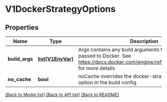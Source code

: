 # V1DockerStrategyOptions

## Properties
Name | Type | Description | Notes
------------ | ------------- | ------------- | -------------
**build_args** | [**list[V1EnvVar]**](V1EnvVar.md) | Args contains any build arguments that are to be passed to Docker.  See https://docs.docker.com/engine/reference/builder/#/arg for more details | [optional] 
**no_cache** | **bool** | noCache overrides the docker-strategy noCache option in the build config | [optional] 

[[Back to Model list]](../README.md#documentation-for-models) [[Back to API list]](../README.md#documentation-for-api-endpoints) [[Back to README]](../README.md)


